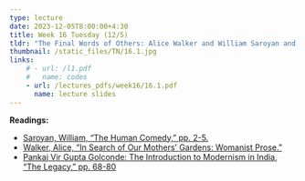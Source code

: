 ```yaml
---
type: lecture
date: 2023-12-05T8:00:00+4:30
title: Week 16 Tuesday (12/5)
tldr: "The Final Words of Others: Alice Walker and William Saroyan and Pankaj Vir Gupta"
thumbnail: /static_files/TN/16.1.jpg
links: 
    # - url: /l1.pdf
    #   name: codes
    - url: /lectures_pdfs/week16/16.1.pdf
      name: lecture slides
---
```

**Readings:**
- [Saroyan, William, “The Human Comedy,” pp. 2-5.](/readings_pdfs/week2/TH/r1.pdf)
- [Walker, Alice, “In Search of Our Mothers’ Gardens: Womanist Prose.”](/readings_pdfs/week2/TH/r2.pdf)
- [Pankaj Vir Gupta Golconde: The Introduction to Modernism in India, “The Legacy,” pp. 68-80](/readings_pdfs/week2/TH/r3.pdf)


